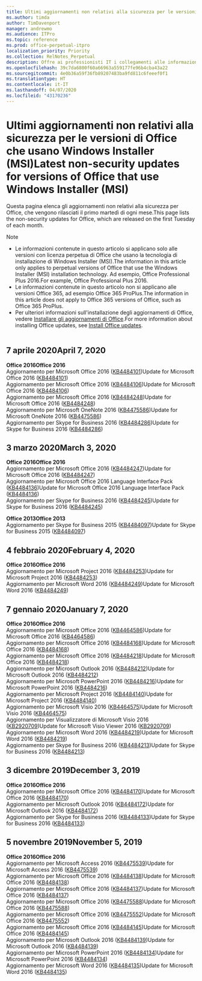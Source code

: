 ```yaml
---
title: Ultimi aggiornamenti non relativi alla sicurezza per le versioni di Office che usano Windows Installer (MSI)
ms.author: timda
author: TimDavenport
manager: andrewmo
ms.audience: ITPro
ms.topic: reference
ms.prod: office-perpetual-itpro
localization_priority: Priority
ms.collection: RelNotes_Perpetual
description: Offre ai professionisti IT i collegamenti alle informazioni sugli aggiornamenti più recenti non relativi alla sicurezza delle versioni con licenza perpetua di Office 2016, Office 2013 e Office 2010
ms.openlocfilehash: 39c7da6800f60a66963a559177fe96b4cba43a22
ms.sourcegitcommit: 4e0b36a59f36fb89207483ba9fd811c6feeef0f1
ms.translationtype: HT
ms.contentlocale: it-IT
ms.lasthandoff: 04/07/2020
ms.locfileid: "43170236"
---
```

# <a name="latest-non-security-updates-for-versions-of-office-that-use-windows-installer-msi"></a><span data-ttu-id="de4ee-103">Ultimi aggiornamenti non relativi alla sicurezza per le versioni di Office che usano Windows Installer (MSI)</span><span class="sxs-lookup"><span data-stu-id="de4ee-103">Latest non-security updates for versions of Office that use Windows Installer (MSI)</span></span>

<span data-ttu-id="de4ee-104">Questa pagina elenca gli aggiornamenti non relativi alla sicurezza per Office, che vengono rilasciati il primo martedì di ogni mese.</span><span class="sxs-lookup"><span data-stu-id="de4ee-104">This page lists the non-security updates for Office, which are released on the first Tuesday of each month.</span></span>

> [!NOTE]
> - <span data-ttu-id="de4ee-105">Le informazioni contenute in questo articolo si applicano solo alle versioni con licenza perpetua di Office che usano la tecnologia di installazione di Windows Installer (MSI).</span><span class="sxs-lookup"><span data-stu-id="de4ee-105">The information in this article only applies to perpetual versions of Office that use the Windows Installer (MSI) installation technology.</span></span> <span data-ttu-id="de4ee-106">Ad esempio, Office Professional Plus 2016.</span><span class="sxs-lookup"><span data-stu-id="de4ee-106">For example, Office Professional Plus 2016.</span></span>
> - <span data-ttu-id="de4ee-107">Le informazioni contenute in questo articolo non si applicano alle versioni Office 365, ad esempio Office 365 ProPlus.</span><span class="sxs-lookup"><span data-stu-id="de4ee-107">The information in this article does not apply to Office 365 versions of Office, such as Office 365 ProPlus.</span></span>
> - <span data-ttu-id="de4ee-108">Per ulteriori informazioni sull'installazione degli aggiornamenti di Office, vedere [Installare gli aggiornamenti di Office](https://support.office.com/article/2ab296f3-7f03-43a2-8e50-46de917611c5).</span><span class="sxs-lookup"><span data-stu-id="de4ee-108">For more information about installing Office updates, see [Install Office updates](https://support.office.com/article/2ab296f3-7f03-43a2-8e50-46de917611c5).</span></span>
<br/><br/>

## <a name="april-7-2020"></a><span data-ttu-id="de4ee-109">7 aprile 2020</span><span class="sxs-lookup"><span data-stu-id="de4ee-109">April 7, 2020</span></span>

<span data-ttu-id="de4ee-110">**Office 2016**</span><span class="sxs-lookup"><span data-stu-id="de4ee-110">**Office 2016**</span></span><br/>
<span data-ttu-id="de4ee-111">Aggiornamento per Microsoft Office 2016 ([KB4484101](https://support.microsoft.com/help/4484101))</span><span class="sxs-lookup"><span data-stu-id="de4ee-111">Update for Microsoft Office 2016 ([KB4484101](https://support.microsoft.com/help/4484101))</span></span><br/>
<span data-ttu-id="de4ee-112">Aggiornamento per Microsoft Office 2016 ([KB4484106](https://support.microsoft.com/help/4484106))</span><span class="sxs-lookup"><span data-stu-id="de4ee-112">Update for Microsoft Office 2016 ([KB4484106](https://support.microsoft.com/help/4484106))</span></span><br/>
<span data-ttu-id="de4ee-113">Aggiornamento per Microsoft Office 2016 ([KB4484248](https://support.microsoft.com/help/4484248))</span><span class="sxs-lookup"><span data-stu-id="de4ee-113">Update for Microsoft Office 2016 ([KB4484248](https://support.microsoft.com/help/4484248))</span></span><br/>
<span data-ttu-id="de4ee-114">Aggiornamento per Microsoft OneNote 2016 ([KB4475586](https://support.microsoft.com/help/4475586))</span><span class="sxs-lookup"><span data-stu-id="de4ee-114">Update for Microsoft OneNote 2016 ([KB4475586](https://support.microsoft.com/help/4475586))</span></span><br/>
<span data-ttu-id="de4ee-115">Aggiornamento per Skype for Business 2016 ([KB4484286](https://support.microsoft.com/help/4484286))</span><span class="sxs-lookup"><span data-stu-id="de4ee-115">Update for Skype for Business 2016 ([KB4484286](https://support.microsoft.com/help/4484286))</span></span> <br/>


## <a name="march-3-2020"></a><span data-ttu-id="de4ee-116">3 marzo 2020</span><span class="sxs-lookup"><span data-stu-id="de4ee-116">March 3, 2020</span></span>

<span data-ttu-id="de4ee-117">**Office 2016**</span><span class="sxs-lookup"><span data-stu-id="de4ee-117">**Office 2016**</span></span><br/>
<span data-ttu-id="de4ee-118">Aggiornamento per Microsoft Office 2016 ([KB4484247](https://support.microsoft.com/help/4484247))</span><span class="sxs-lookup"><span data-stu-id="de4ee-118">Update for Microsoft Office 2016 ([KB4484247](https://support.microsoft.com/help/4484247))</span></span><br/> <span data-ttu-id="de4ee-119">Aggiornamento per Microsoft Office 2016 Language Interface Pack ([KB4484136](https://support.microsoft.com/help/4484136))</span><span class="sxs-lookup"><span data-stu-id="de4ee-119">Update for Microsoft Office 2016 Language Interface Pack ([KB4484136](https://support.microsoft.com/help/4484136))</span></span><br/>
<span data-ttu-id="de4ee-120">Aggiornamento per Skype for Business 2016 ([KB4484245](https://support.microsoft.com/help/4484245))</span><span class="sxs-lookup"><span data-stu-id="de4ee-120">Update for Skype for Business 2016 ([KB4484245](https://support.microsoft.com/help/4484245))</span></span> <br/>

<span data-ttu-id="de4ee-121">**Office 2013**</span><span class="sxs-lookup"><span data-stu-id="de4ee-121">**Office 2013**</span></span><br/>
<span data-ttu-id="de4ee-122">Aggiornamento per Skype for Business 2015 ([KB4484097](https://support.microsoft.com/help/4484097))</span><span class="sxs-lookup"><span data-stu-id="de4ee-122">Update for Skype for Business 2015 ([KB4484097](https://support.microsoft.com/help/4484097))</span></span><br/>


## <a name="february-4-2020"></a><span data-ttu-id="de4ee-123">4 febbraio 2020</span><span class="sxs-lookup"><span data-stu-id="de4ee-123">February 4, 2020</span></span>

<span data-ttu-id="de4ee-124">**Office 2016**</span><span class="sxs-lookup"><span data-stu-id="de4ee-124">**Office 2016**</span></span><br/>
<span data-ttu-id="de4ee-125">Aggiornamento per Microsoft Project 2016 ([KB4484253](https://support.microsoft.com/help/4484253))</span><span class="sxs-lookup"><span data-stu-id="de4ee-125">Update for Microsoft Project 2016 ([KB4484253](https://support.microsoft.com/help/4484253))</span></span> <br/>
<span data-ttu-id="de4ee-126">Aggiornamento per Microsoft Word 2016 ([KB4484249](https://support.microsoft.com/help/4484249))</span><span class="sxs-lookup"><span data-stu-id="de4ee-126">Update for Microsoft Word 2016 ([KB4484249](https://support.microsoft.com/help/4484249))</span></span> <br/>

## <a name="january-7-2020"></a><span data-ttu-id="de4ee-127">7 gennaio 2020</span><span class="sxs-lookup"><span data-stu-id="de4ee-127">January 7, 2020</span></span>

<span data-ttu-id="de4ee-128">**Office 2016**</span><span class="sxs-lookup"><span data-stu-id="de4ee-128">**Office 2016**</span></span><br/>
<span data-ttu-id="de4ee-129">Aggiornamento per Microsoft Office 2016 ([KB4464586](https://support.microsoft.com/help/4464586))</span><span class="sxs-lookup"><span data-stu-id="de4ee-129">Update for Microsoft Office 2016 ([KB4464586](https://support.microsoft.com/help/4464586))</span></span> <br/>
<span data-ttu-id="de4ee-130">Aggiornamento per Microsoft Office 2016 ([KB4484168](https://support.microsoft.com/help/4484168))</span><span class="sxs-lookup"><span data-stu-id="de4ee-130">Update for Microsoft Office 2016 ([KB4484168](https://support.microsoft.com/help/4484168))</span></span> <br/>
<span data-ttu-id="de4ee-131">Aggiornamento per Microsoft Office 2016 ([KB4484218](https://support.microsoft.com/help/4484218))</span><span class="sxs-lookup"><span data-stu-id="de4ee-131">Update for Microsoft Office 2016 ([KB4484218](https://support.microsoft.com/help/4484218))</span></span> <br/>
<span data-ttu-id="de4ee-132">Aggiornamento per Microsoft Outlook 2016 ([KB4484212](https://support.microsoft.com/help/4484212))</span><span class="sxs-lookup"><span data-stu-id="de4ee-132">Update for Microsoft Outlook 2016 ([KB4484212](https://support.microsoft.com/help/4484212))</span></span> <br/>
<span data-ttu-id="de4ee-133">Aggiornamento per Microsoft PowerPoint 2016 ([KB4484216](https://support.microsoft.com/help/4484216))</span><span class="sxs-lookup"><span data-stu-id="de4ee-133">Update for Microsoft PowerPoint 2016 ([KB4484216](https://support.microsoft.com/help/4484216))</span></span> <br/>
<span data-ttu-id="de4ee-134">Aggiornamento per Microsoft Project 2016 ([KB4484140](https://support.microsoft.com/help/4484140))</span><span class="sxs-lookup"><span data-stu-id="de4ee-134">Update for Microsoft Project 2016 ([KB4484140](https://support.microsoft.com/help/4484140))</span></span> <br/>
<span data-ttu-id="de4ee-135">Aggiornamento per Microsoft Visio 2016 ([KB4464575](https://support.microsoft.com/help/4464575))</span><span class="sxs-lookup"><span data-stu-id="de4ee-135">Update for Microsoft Visio 2016 ([KB4464575](https://support.microsoft.com/help/4464575))</span></span> <br/>
<span data-ttu-id="de4ee-136">Aggiornamento per Visualizzatore di Microsoft Visio 2016 ([KB2920709](https://support.microsoft.com/help/2920709))</span><span class="sxs-lookup"><span data-stu-id="de4ee-136">Update for Microsoft Visio Viewer 2016 ([KB2920709](https://support.microsoft.com/help/2920709))</span></span> <br/>
<span data-ttu-id="de4ee-137">Aggiornamento per Microsoft Word 2016 ([KB4484219](https://support.microsoft.com/help/4484219))</span><span class="sxs-lookup"><span data-stu-id="de4ee-137">Update for Microsoft Word 2016 ([KB4484219](https://support.microsoft.com/help/4484219))</span></span> <br/>
<span data-ttu-id="de4ee-138">Aggiornamento per Skype for Business 2016 ([KB4484213](https://support.microsoft.com/help/4484213))</span><span class="sxs-lookup"><span data-stu-id="de4ee-138">Update for Skype for Business 2016 ([KB4484213](https://support.microsoft.com/help/4484213))</span></span> <br/>


## <a name="december-3-2019"></a><span data-ttu-id="de4ee-139">3 dicembre 2019</span><span class="sxs-lookup"><span data-stu-id="de4ee-139">December 3, 2019</span></span>

<span data-ttu-id="de4ee-140">**Office 2016**</span><span class="sxs-lookup"><span data-stu-id="de4ee-140">**Office 2016**</span></span><br/>
<span data-ttu-id="de4ee-141">Aggiornamento per Microsoft Office 2016 ([KB4484170](https://support.microsoft.com/help/4484170))</span><span class="sxs-lookup"><span data-stu-id="de4ee-141">Update for Microsoft Office 2016 ([KB4484170](https://support.microsoft.com/help/4484170))</span></span> <br/>
<span data-ttu-id="de4ee-142">Aggiornamento per Microsoft Outlook 2016 ([KB4484172](https://support.microsoft.com/help/4484172))</span><span class="sxs-lookup"><span data-stu-id="de4ee-142">Update for Microsoft Outlook 2016 ([KB4484172](https://support.microsoft.com/help/4484172))</span></span> <br/>
<span data-ttu-id="de4ee-143">Aggiornamento per Skype for Business 2016 ([KB4484133](https://support.microsoft.com/help/4484133))</span><span class="sxs-lookup"><span data-stu-id="de4ee-143">Update for Skype for Business 2016 ([KB4484133](https://support.microsoft.com/help/4484133))</span></span> <br/>

## <a name="november-5-2019"></a><span data-ttu-id="de4ee-144">5 novembre 2019</span><span class="sxs-lookup"><span data-stu-id="de4ee-144">November 5, 2019</span></span>

<span data-ttu-id="de4ee-145">**Office 2016**</span><span class="sxs-lookup"><span data-stu-id="de4ee-145">**Office 2016**</span></span><br/>
<span data-ttu-id="de4ee-146">Aggiornamento per Microsoft Access 2016 ([KB4475539](https://support.microsoft.com/help/4475539))</span><span class="sxs-lookup"><span data-stu-id="de4ee-146">Update for Microsoft Access 2016 ([KB4475539](https://support.microsoft.com/help/4475539))</span></span> <br/>
<span data-ttu-id="de4ee-147">Aggiornamento per Microsoft Office 2016 ([KB4484138](https://support.microsoft.com/help/4484138))</span><span class="sxs-lookup"><span data-stu-id="de4ee-147">Update for Microsoft Office 2016 ([KB4484138](https://support.microsoft.com/help/4484138))</span></span> <br/>
<span data-ttu-id="de4ee-148">Aggiornamento per Microsoft Office 2016 ([KB4484137](https://support.microsoft.com/help/4484137))</span><span class="sxs-lookup"><span data-stu-id="de4ee-148">Update for Microsoft Office 2016 ([KB4484137](https://support.microsoft.com/help/4484137))</span></span> <br/>
<span data-ttu-id="de4ee-149">Aggiornamento per Microsoft Office 2016 ([KB4475588](https://support.microsoft.com/help/4475588))</span><span class="sxs-lookup"><span data-stu-id="de4ee-149">Update for Microsoft Office 2016 ([KB4475588](https://support.microsoft.com/help/4475588))</span></span> <br/>
<span data-ttu-id="de4ee-150">Aggiornamento per Microsoft Office 2016 ([KB4475552](https://support.microsoft.com/help/4475552))</span><span class="sxs-lookup"><span data-stu-id="de4ee-150">Update for Microsoft Office 2016 ([KB4475552](https://support.microsoft.com/help/4475552))</span></span> <br/>
<span data-ttu-id="de4ee-151">Aggiornamento per Microsoft Office 2016 ([KB4484145](https://support.microsoft.com/help/4484145))</span><span class="sxs-lookup"><span data-stu-id="de4ee-151">Update for Microsoft Office 2016 ([KB4484145](https://support.microsoft.com/help/4484145))</span></span> <br/>
<span data-ttu-id="de4ee-152">Aggiornamento per Microsoft Outlook 2016 ([KB4484139](https://support.microsoft.com/help/4484139))</span><span class="sxs-lookup"><span data-stu-id="de4ee-152">Update for Microsoft Outlook 2016 ([KB4484139](https://support.microsoft.com/help/4484139))</span></span> <br/>
<span data-ttu-id="de4ee-153">Aggiornamento per Microsoft PowerPoint 2016 ([KB4484134](https://support.microsoft.com/help/4484134))</span><span class="sxs-lookup"><span data-stu-id="de4ee-153">Update for Microsoft PowerPoint 2016 ([KB4484134](https://support.microsoft.com/help/4484134))</span></span> <br/>
<span data-ttu-id="de4ee-154">Aggiornamento per Microsoft Word 2016 ([KB4484135](https://support.microsoft.com/help/4484135))</span><span class="sxs-lookup"><span data-stu-id="de4ee-154">Update for Microsoft Word 2016 ([KB4484135](https://support.microsoft.com/help/4484135))</span></span> <br/>
